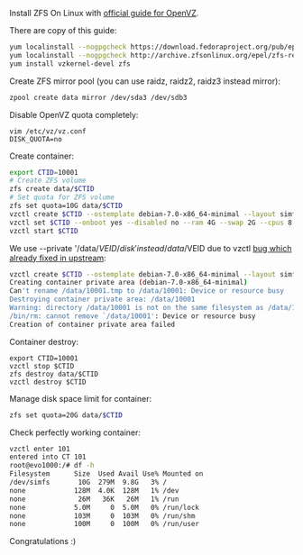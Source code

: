 Install ZFS On Linux with [official guide for OpenVZ](http://zfsonlinux.org/epel.html). 

There are copy of this guide:
```bash
yum localinstall --nogpgcheck https://download.fedoraproject.org/pub/epel/6/x86_64/epel-release-6-8.noarch.rpm
yum localinstall --nogpgcheck http://archive.zfsonlinux.org/epel/zfs-release.el6.noarch.rpm
yum install vzkernel-devel zfs
```

Create ZFS mirror pool (you can use raidz, raidz2, raidz3 instead mirror):
```bash
zpool create data mirror /dev/sda3 /dev/sdb3
```

Disable OpenVZ quota completely:
```
vim /etc/vz/vz.conf
DISK_QUOTA=no
```

Create container:
```bash
export CTID=10001
# Create ZFS volume
zfs create data/$CTID
# Set quota for ZFS volume
zfs set quota=10G data/$CTID
vzctl create $CTID --ostemplate debian-7.0-x86_64-minimal --layout simfs --ipadd 5.45.112.45 --hostname zfs-tests.fastvps.ru --config vswap-2g --diskspace 10G --private '/data/$VEID/disk'
vzctl set $CTID --onboot yes --disabled no --ram 4G --swap 2G --cpus 8 --ioprio 4 --cpuunits 2000 --cpulimit 800 --numproc 1024 --numiptent 256 --save
vzctl start $CTID
```

We use --private '/data/$VEID/disk' instead /data/$VEID due to vzctl [bug which already fixed in upstream](https://github.com/pavel-odintsov/OpenVZ_ZFS/blob/master/OpenVZ_containers_on_zfs_filesystem.md):
```bash
vzctl create $CTID --ostemplate debian-7.0-x86_64-minimal --layout simfs --ipadd 5.45.112.45 --hostname zfs-tests.fastvps.ru --config vswap-2g --diskspace 10G --private '/data/$VEID'
Creating container private area (debian-7.0-x86_64-minimal)
Can't rename /data/10001.tmp to /data/10001: Device or resource busy
Destroying container private area: /data/10001
Warning: directory /data/10001 is not on the same filesystem as /data/10001/vztmp - doing slow/sync removal
/bin/rm: cannot remove `/data/10001': Device or resource busy
Creation of container private area failed
```

Container destroy:
```
export CTID=10001
vzctl stop $CTID
zfs destroy data/$CTID
vzctl destroy $CTID
```
Manage disk space limit for container:
```bash
zfs set quota=20G data/$CTID
``` 

Check perfectly working container:
```bash
vzctl enter 101
entered into CT 101
root@evo1000:/# df -h
Filesystem      Size  Used Avail Use% Mounted on
/dev/simfs       10G  279M  9.8G   3% /
none            128M  4.0K  128M   1% /dev
none             26M   36K   26M   1% /run
none            5.0M     0  5.0M   0% /run/lock
none            103M     0  103M   0% /run/shm
none            100M     0  100M   0% /run/user
```

Congratulations :)
